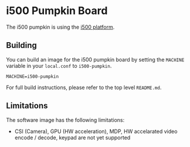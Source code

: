 # i500 Pumpkin Board

The i500 pumpkin is using the [i500 platform](../platforms/i500.md).

## Building

You can build an image for the i500 pumpkin board by setting the
`MACHINE` variable in your `local.conf` to `i500-pumpkin`.

	MACHINE=i500-pumpkin

For full build instructions, please refer to the top level `README.md`.

## Limitations

The software image has the following limitations:
* CSI (Camera), GPU (HW acceleration), MDP,
HW accelarated video encode / decode, keypad are not yet supported
